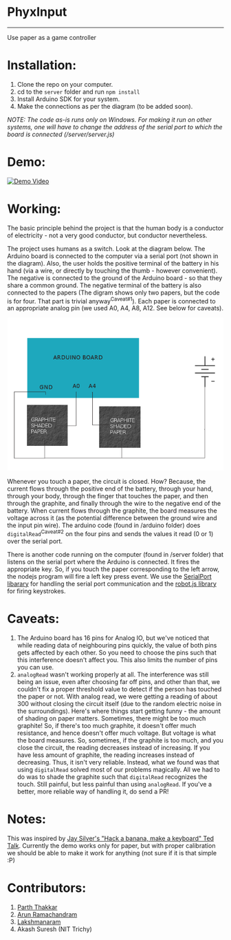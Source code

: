 # PhyxInput
---
Use paper as a game controller

Installation:
=============
1. Clone the repo on your computer.
2. cd to the `server` folder and run `npm install`
3. Install Arduino SDK for your system.
4. Make the connections as per the diagram (to be added soon).

*NOTE: The code as-is runs only on Windows. For making it run on other systems, one will have to change the address of the serial port to which the board is connected (/server/server.js)*

Demo:
====
[![Demo Video](http://img.youtube.com/vi/vgxbeYdVppw/3.jpg)](http://www.youtube.com/watch?v=vgxbeYdVppw)

Working:
======

The basic principle behind the project is that the human body is a conductor of electricity - not a very good conductor, but conductor nevertheless.

The project uses humans as a switch. Look at the diagram below. The Arduino board is connected to the computer via a serial port (not shown in the diagram). Also, the user holds the positive terminal of the battery in his hand (via a wire, or directly by touching the thumb - however convenient). The negative is connected to the ground of the Arduino board - so that they share a common ground. The negative terminal of the battery is also connected to the papers (The digram shows only two papers, but the code is for four. That part is trivial anyway<sup>Caveat#1</sup>). Each paper is connected to an appropriate analog pin (we used A0, A4, A8, A12. See below for caveats).

![Circuit Diagram](/Paper-Control.png?raw=true "Circuit Diagram")

Whenever you touch a paper, the circuit is closed. How? Because, the current flows through the positive end of the battery, through your hand, through your body, through the finger that touches the paper, and then through the graphite, and finally through the wire to the negative end of the battery. When current flows through the graphite, the board measures the voltage across it (as the potential difference between the ground wire and the input pin wire). The arduino code (found in /arduino folder) does `digitalRead`<sup>Caveat#2</sup> on the four pins and sends the values it read (0 or 1) over the serial port.

There is another code running on the computer (found in /server folder) that listens on the serial port where the Arduino is connected. It fires the appropriate key. So, if you touch the paper corresponding to the left arrow, the nodejs program will fire a left key press event. We use the [SerialPort libarary](https://www.npmjs.com/package/serialport) for handling the serial port communication and the [robot.js library](https://www.npmjs.com/packages/robotjs) for firing keystrokes.


Caveats:
=======

1. The Arduino board has 16 pins for Analog IO, but we've noticed that while reading data of neighbouring pins quickly, the value of both pins gets affected by each other. So you need to choose the pins such that this interference doesn't affect you. This also limits the number of pins you can use.
2. `analogRead` wasn't working properly at all. The interference was still being an issue, even after choosing far off pins, and other than that, we couldn't fix a proper threshold value to detect if the person has touched the paper or not. With analog read, we were getting a reading of about 300 without closing the circuit itself (due to the random electric noise in the surroundings). Here's where things start getting funny - the amount of shading on paper matters. Sometimes, there might be too much graphite! So, if there's too much graphite, it doesn't offer much resistance, and hence doesn't offer much voltage. But voltage is what the board measures. So, sometimes, if the graphite is too much, and you close the circuit, the reading decreases instead of increasing. If you have less amount of graphite, the reading increases instead of decreasing. Thus, it isn't very reliable. Instead, what we found was that using `digitalRead` solved most of our problems magically. All we had to do was to shade the graphite such that `digitalRead` recognizes the touch. Still painful, but less painful than using `analogRead`. If you've a better, more reliable way of handling it, do send a PR!

Notes:
=====

This was inspired by [Jay Silver's "Hack a banana, make a keyboard" Ted Talk](https://www.ted.com/talks/jay_silver_hack_a_banana_make_a_keyboard?language=en). Currently the demo works only for paper, but with proper calibration we should be able to make it work for anything (not sure if it is that simple :P)

Contributors:
=====

1. [Parth Thakkar](https://github.com/thakkarparth007)
2. [Arun Ramachandram](https://github.com/jhurricane96)
3. [Lakshmanaram](https://github.com/lakshmanaram)
4. Akash Suresh (NIT Trichy)

